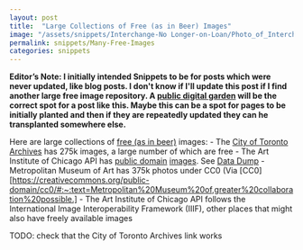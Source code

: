 ```yaml
---
layout: post
title:  "Large Collections of Free (as in Beer) Images"
image: "/assets/snippets/Interchange-No Longer-on-Loan/Photo_of_Interchanged_by_Willem_de_Kooning.jpg"
permalink: snippets/Many-Free-Images
categories: snippets
---
```


**Editor’s Note: I initially intended Snippets to be for posts which were never updated, like blog posts. I don't know if I'll update this post if I find another large free image repository. A [public digital garden](https://github.com/RamVasuthevan/Personal-Website/pull/307) will be the correct spot for a post like this. Maybe this can be a spot for pages to be initially planted and then if they are repeatedly updated they can he transplanted somewhere else.**

Here are large collections of [free (as in beer)](https://en.wikipedia.org/wiki/Gratis_versus_libre) images:
     - The [City of Toronto Archives](https://gencat4.eloquent-systems.com/webcat/request/Action?ClientSession=-35160611:18e551780cd:-7b83&TemplateProcessID=6000_3355&CMD_(SearchRequest)[12]=&PromptID=&ParamID=&RequesterType=SearchTemplate&browseData=1&bCachable=1&Keyword=0&POI30_51522=119) has 275k images, a large number of which are free
     - The Art Institute of Chicago API has [public domain](https://www.artic.edu/terms#:~:text=certain%20images%20of%20works%20in%20the%20collection%20believed%20to%20be%20in%20the%20public%20domain%20or%20to%20which%20the%20museum%20otherwise%20waives%20any%20copyright%20it%20might%20have%20been%20made%20available%20by%20aic%20under%20the%20creative%20commons%20zero%20(cc0)%20license.) [images](https://api.artic.edu/docs/#images). See [Data Dump](https://api.artic.edu/docs/#data-dumps)
     - Metropolitan Museum of Art has 375k photos under CC0 (Via [CC0][https://creativecommons.org/public-domain/cc0/#:~:text=Metropolitan%20Museum%20of,greater%20collaboration%20possible.]
     - The Art Institute of Chicago API follows the International Image Interoperability Framework (IIIF), other places that might also have freely available images 

TODO: check that the City of Toronto Archives link works
